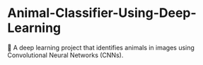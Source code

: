 # Animal-Classifier-Using-Deep-Learning
🤖 A deep learning project that identifies animals in images using Convolutional Neural Networks (CNNs).
